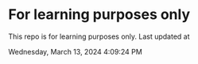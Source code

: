 # For learning purposes only
This repo is for learning purposes only.
Last updated at

Wednesday, March 13, 2024 4:09:24 PM

